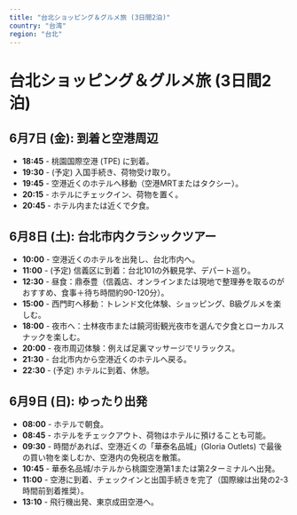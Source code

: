 ```yaml
---
title: "台北ショッピング＆グルメ旅 (3日間2泊)"
country: "台湾"
region: "台北"
---
```


# 台北ショッピング＆グルメ旅 (3日間2泊)

## 6月7日 (金): 到着と空港周辺
- **18:45** - 桃園国際空港 (TPE) に到着。
- **19:30** - (予定) 入国手続き、荷物受け取り。
- **19:45** - 空港近くのホテルへ移動（空港MRTまたはタクシー）。
- **20:15** - ホテルにチェックイン、荷物を置く。
- **20:45** - ホテル内または近くで夕食。

## 6月8日 (土): 台北市内クラシックツアー
- **10:00** - 空港近くのホテルを出発し、台北市内へ。
- **11:00** - (予定) 信義区に到着：台北101の外観見学、デパート巡り。
- **12:30** - 昼食：鼎泰豊（信義店、オンラインまたは現地で整理券を取るのがおすすめ、食事＋待ち時間約90-120分）。
- **15:00** - 西門町へ移動：トレンド文化体験、ショッピング、B級グルメを楽しむ。
- **18:00** - 夜市へ：士林夜市または饒河街観光夜市を選んで夕食とローカルスナックを楽しむ。
- **20:00** - 夜市周辺体験：例えば足裏マッサージでリラックス。
- **21:30** - 台北市内から空港近くのホテルへ戻る。
- **22:30** - (予定) ホテルに到着、休憩。

## 6月9日 (日): ゆったり出発
- **08:00** - ホテルで朝食。
- **08:45** - ホテルをチェックアウト、荷物はホテルに預けることも可能。
- **09:30** - 時間があれば、空港近くの「華泰名品城」(Gloria Outlets) で最後の買い物を楽しむか、空港内の免税店を散策。
- **10:45** - 華泰名品城/ホテルから桃園空港第1または第2ターミナルへ出発。
- **11:00** - 空港に到着、チェックインと出国手続きを完了（国際線は出発の2-3時間前到着推奨）。
- **13:10** - 飛行機出発、東京成田空港へ。